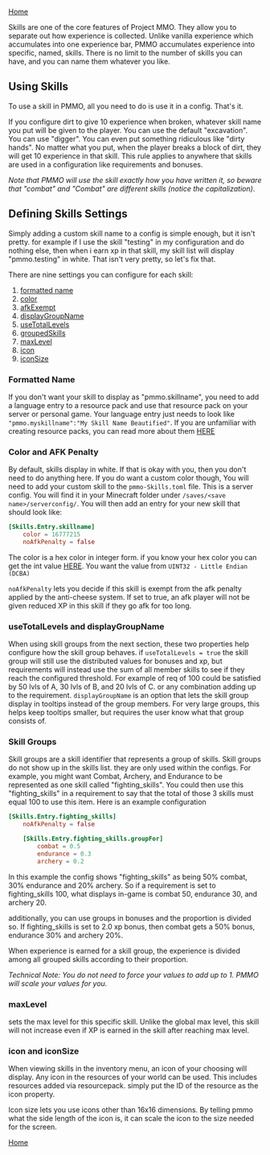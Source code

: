 [Home](../home.md)

Skills are one of the core features of Project MMO.  They allow you to separate out how experience is collected.  Unlike vanilla experience which accumulates into one experience bar, PMMO accumulates experience into specific, named, skills.  There is no limit to the number of skills you can have, and you can name them whatever you like.

## Using Skills
To use a skill in PMMO, all you need to do is use it in a config.  That's it.

If you configure dirt to give 10 experience when broken, whatever skill name you put will be given to the player.  You can use the default "excavation". You can use "digger".  You can even put something ridiculous like "dirty hands".  No matter what you put, when the player breaks a block of dirt, they will get 10 experience in that skill.  This rule applies to anywhere that skills are used in a configuration like requirements and bonuses.

*Note that PMMO will use the skill exactly how you have written it, so beware that "combat" and "Combat" are different skills (notice the capitalization)*.

## Defining Skills Settings
Simply adding a custom skill name to a config is simple enough, but it isn't pretty.  for example if I use the skill "testing" in my configuration and do nothing else, then when i earn xp in that skill, my skill list will display "pmmo.testing" in white.  That isn't very pretty, so let's fix that.

There are nine settings you can configure for each skill: 
1. [formatted name](#formatted-name)
2. [color](#color-and-afk-penalty)
3. [afkExempt](#color-and-afk-penalty)
4. [displayGroupName](#usetotallevels-and-displaygroupname)
5. [useTotalLevels](#usetotallevels-and-displaygroupname)
6. [groupedSkills](#skill-groups)
7. [maxLevel](#maxlevel)
8. [icon](#icon-and-iconsize)
9. [iconSize](#icon-and-iconsize)

### Formatted Name
If you don't want your skill to display as "pmmo.skillname", you need to add a language entry to a resource pack and use that resource pack on your server or personal game.  Your language entry just needs to look like `"pmmo.myskillname":"My Skill Name Beautified"`.  If you are unfamiliar with creating resource packs, you can read more about them [HERE](https://minecraft.fandom.com/wiki/Resource_Pack)

### Color and AFK Penalty
By default, skills display in white.  If that is okay with you, then you don't need to do anything here.  If you do want a custom color though, You will need to add your custom skill to the `pmmo-Skills.toml` file.  This is a server config.  You will find it in your Minecraft folder under `/saves/<save name>/serverconfig/`.  You will then add an entry for your new skill that should look like:
```toml
[Skills.Entry.skillname]
    color = 16777215
    noAfkPenalty = false
```
The color is a hex color in integer form.  if you know your hex color you can get the int value [HERE](https://www.scadacore.com/tools/programming-calculators/online-hex-converter/).  You want the value from `UINT32 - Little Endian (DCBA)`

`noAfkPenalty` lets you decide if this skill is exempt from the afk penalty applied by the anti-cheese system.  If set to true, an afk player will not be given reduced XP in this skill if they go afk for too long.

### useTotalLevels and displayGroupName
When using skill groups from the next section, these two properties help configure how the skill group behaves.  if `useTotalLevels = true` the skill group will still use the distributed values for bonuses and xp, but requirements will instead use the sum of all member skills to see if they reach the configured threshold.  For example of req of 100 could be satisfied by 50 lvls of A, 30 lvls of B, and 20 lvls of C.  or any combination adding up to the requirement.  `displayGroupName` is an option that lets the skill group display in tooltips instead of the group members.  For very large groups, this helps keep tooltips smaller, but requires the user know what that group consists of.

### Skill Groups
Skill groups are a skill identifier that represents a group of skills.  Skill groups do not show up in the skills list.  they are only used within the configs.  For example, you might want Combat, Archery, and Endurance to be represented as one skill called "fighting_skills".  You could then use this "fighting_skills" in a requirement to say that the total of those 3 skills must equal 100 to use this item.  Here is an example configuration
```toml
[Skills.Entry.fighting_skills]
    noAfkPenalty = false

    [Skills.Entry.fighting_skills.groupFor]
        combat = 0.5
        endurance = 0.3
        archery = 0.2
```
In this example the config shows "fighting_skills" as being 50% combat, 30% endurance and 20% archery.  So if a requirement is set to fighting_skills 100, what displays in-game is combat 50, endurance 30, and archery 20.

additionally, you can use groups in bonuses and the proportion is divided so.  If fighting_skills is set to 2.0 xp bonus, then combat gets a 50% bonus, endurance 30% and archery 20%.

When experience is earned for a skill group, the experience is divided among all grouped skills according to their proportion.

*Technical Note: You do not need to force your values to add up to 1.  PMMO will scale your values for you.*

### maxLevel
sets the max level for this specific skill.  Unlike the global max level, this skill will not increase even if XP is earned in the skill after reaching max level.

### icon and iconSize
When viewing skills in the inventory menu, an icon of your choosing will display.  Any icon in the resources of your world can be used.  This includes resources added via resourcepack.  simply put the ID of the resource as the icon property.

Icon size lets you use icons other than 16x16 dimensions.  By telling pmmo what the side length of the icon is, it can scale the icon to the size needed for the screen.

[Home](../home.md)